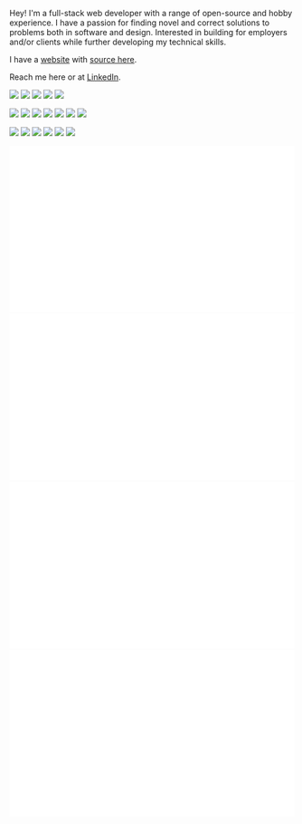 <!-- ** Compiled from README.pug ** -->

Hey! I'm a full-stack web developer with a range of open-source and hobby experience. I have a passion for finding novel and correct solutions to problems both in software and design. Interested in building for employers and/or clients while further developing my technical skills.

I have a [website](http://rubytree33.github.io/) with [source here](https://github.com/rubytree33/rubytree33.github.io).

Reach me here or at [LinkedIn](https://www.linkedin.com/in/rubytree33/).
<p><a href="https://html.spec.whatwg.org/multipage/"><img src="https://img.shields.io/badge/HTML5-DF4C30?style=for-the-badge&amp;logo=html5&amp;logoColor=white"/></a>
<a href="https://www.w3.org/Style/CSS/"><img src="https://img.shields.io/badge/CSS3-2952DB?style=for-the-badge&amp;logo=css3&amp;logoColor=white"/></a>
<a href="https://tailwindcss.com/"><img src="https://img.shields.io/badge/Tailwind_CSS-41BEF5?style=for-the-badge&amp;logo=tailwind_css&amp;logoColor=white"/></a>
<a href="https://pugjs.org/"><img src="https://img.shields.io/badge/pug-E8C7A2?style=for-the-badge&amp;logo=pug&amp;logoColor=black"/></a>
<a href="https://sass-lang.com/"><img src="https://img.shields.io/badge/Sass-C36493?style=for-the-badge&amp;logo=sass&amp;logoColor=white"/></a>
</p><p><a href="https://262.ecma-international.org/"><img src="https://img.shields.io/badge/JavaScript-F1D939?style=for-the-badge&amp;logo=javascript&amp;logoColor=black"/></a>
<a href="https://www.typescriptlang.org/"><img src="https://img.shields.io/badge/TypeScript-1967C0?style=for-the-badge&amp;logo=typescript&amp;logoColor=white"/></a>
<a href="https://reactjs.org/"><img src="https://img.shields.io/badge/React-282C34?style=for-the-badge&amp;logo=react&amp;logoColor=67DAF9"/></a>
<a href="https://redux.js.org/"><img src="https://img.shields.io/badge/Redux-764EB9?style=for-the-badge&amp;logo=redux&amp;logoColor=white"/></a>
<a href="https://nodejs.org/en/"><img src="https://img.shields.io/badge/Node.js-0D6D0E?style=for-the-badge&amp;logo=node.js&amp;logoColor=white"/></a>
<a href="https://nextjs.org/#gh-light-mode-only"><img src="https://img.shields.io/badge/Next.js-111111?style=for-the-badge&amp;logo=next.js&amp;logoColor=white#gh-light-mode-only"/></a>
<a href="https://nextjs.org/#gh-dark-mode-only"><img src="https://img.shields.io/badge/Next.js-EEEEEE?style=for-the-badge&amp;logo=next.js&amp;logoColor=black#gh-dark-mode-only"/></a>
</p><p><a href="https://git-scm.com/"><img src="https://img.shields.io/badge/git-F24E32?style=for-the-badge&amp;logo=git&amp;logoColor=white"/></a>
<a href="https://github.com/#gh-light-mode-only"><img src="https://img.shields.io/badge/GitHub-111111?style=for-the-badge&amp;logo=github&amp;logoColor=white#gh-light-mode-only"/></a>
<a href="https://github.com/#gh-dark-mode-only"><img src="https://img.shields.io/badge/GitHub-EEEEEE?style=for-the-badge&amp;logo=github&amp;logoColor=black#gh-dark-mode-only"/></a>
<a href="https://www.vim.org/"><img src="https://img.shields.io/badge/vim-0F7E12?style=for-the-badge&amp;logo=vim&amp;logoColor=white"/></a>
<a href="https://www.latex-project.org/"><img src="https://img.shields.io/badge/LaTeX-11807F?style=for-the-badge&amp;logo=latex&amp;logoColor=white"/></a>
<a href="https://code.visualstudio.com/"><img src="https://img.shields.io/badge/VS_Code-0E68B5?style=for-the-badge&amp;logo=vs_code&amp;logoColor=white"/></a>
</p><p><a href="https://github.com/rubytree33/github-stats#gh-dark-mode-only"><img src="https://github.com/rubytree33/github-stats/blob/master/generated/overview.svg#gh-dark-mode-only"/><img src="https://github.com/rubytree33/github-stats/blob/master/generated/languages.svg#gh-dark-mode-only"/></a><a href="https://github.com/rubytree33/github-stats#gh-light-mode-only"><img src="https://github.com/rubytree33/github-stats/blob/master/generated/overview.svg#gh-light-mode-only"/><img src="https://github.com/rubytree33/github-stats/blob/master/generated/languages.svg#gh-light-mode-only"/></a></p>